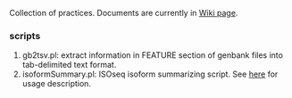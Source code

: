 Collection of practices. Documents are currently in [Wiki page](https://github.com/wdlingit/cop/wiki).

### scripts

1. gb2tsv.pl: extract information in FEATURE section of genbank files into tab-delimited text format.
1. isoformSummary.pl: ISOseq isoform summarizing script. See [here](https://github.com/wdlingit/cop/wiki/Summarize-ISOseq-isoforms) for usage description.
